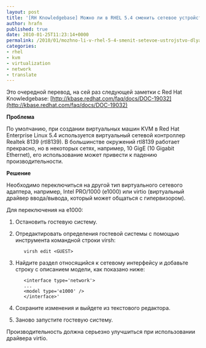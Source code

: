 ```yaml
---
layout: post
title: '[RH Knowledgebase] Можно ли в RHEL 5.4 сменить сетевое устройство для увеличения производительности при работе в KVM'
author: hrafn
published: true
date: 2010-01-25T11:23:14+0000
permalink: /2010/01/mozhno-li-v-rhel-5-4-smenit-setevoe-ustrojstvo-dlya-uvelicheniya-proizvoditelnosti-pri-rabote-v-kvm
categories:
- rhel
- kvm
- virtualization
- network
- translate
---
```


Это очередной перевод, на сей раз следующей заметки с Red Hat Knowledgebase: [http://kbase.redhat.com/faq/docs/DOC-19032](http://kbase.redhat.com/faq/docs/DOC-19032)

**Проблема**

По умолчанию, при создании виртуальных машин KVM в Red Hat Enterprise Linux
5.4 используется виртуальный сетевой контроллер Realtek 8139 (rtl8139). В
большинстве окружений rtl8139 работает прекрасно, но в некоторых сетях,
например, 10 GigE (10 Gigabit Ethernet), его использование может привести к
падению производительности.

<!--more-->

**Решение**

Необходимо переключиться на другой тип виртуального сетевого адаптера,
например, Intel PRO/1000 (e1000) или virtio (виртуальный драйвер ввода/вывода,
который может общаться с гипервизором).

Для переключения на e1000:

  1. Остановить гостевую систему.
  2. Отредактировать определения гостевой системы с помощью инструмента командной строки virsh:

			virsh edit <GUEST>

  3. Найдите раздел относящийся к сетевому интерфейсу и добавьте строку с описанием модели, как показано ниже:

			<interface type='network'>
			...
			<model type='e1000' />
			</interface>'

  4. Сохраните изменения и выйдете из текстового редактора.
  5. Заново запустите гостевую систему.

Производительность должна серьезно улучшиться при использовании драйвера
virtio.

